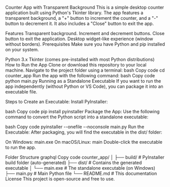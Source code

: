 Counter App with Transparent Background
This is a simple desktop counter application built using Python's Tkinter library. The app features a transparent background, a "+" button to increment the counter, and a "-" button to decrement it. It also includes a "Close" button to exit the app.

Features
Transparent background.
Increment and decrement buttons.
Close button to exit the application.
Desktop widget-like experience (window without borders).
Prerequisites
Make sure you have Python and pip installed on your system.

Python 3.x
Tkinter (comes pre-installed with most Python distributions)
How to Run the App
Clone or download this repository to your local machine.
Navigate to the project folder using a terminal:
bash
Copy code
cd counter_app
Run the app with the following command:
bash
Copy code
python main.py
Running as a Standalone Executable
If you want to run the app independently (without Python or VS Code), you can package it into an executable file.

Steps to Create an Executable:
Install PyInstaller:

bash
Copy code
pip install pyinstaller
Package the App: Use the following command to convert the Python script into a standalone executable:

bash
Copy code
pyinstaller --onefile --noconsole main.py
Run the Executable: After packaging, you will find the executable in the dist/ folder:

On Windows: main.exe
On macOS/Linux: main
Double-click the executable to run the app.

Folder Structure
graphql
Copy code
counter_app/
│
├── build/          # PyInstaller build folder (auto-generated)
├── dist/           # Contains the generated executable
│   └── main.exe    # The standalone executable (on Windows)
├── main.py         # Main Python file
└── README.md       # This documentation
License
This project is open-source and free to use.
